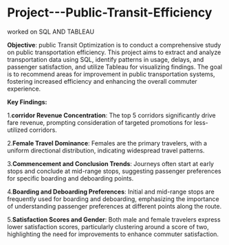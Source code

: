 # Project---Public-Transit-Efficiency
worked on SQL AND TABLEAU


**Objective**: public Transit Optimization is to conduct a comprehensive study on public transportation efficiency. This project aims to extract and analyze transportation data using SQL, identify patterns in usage, delays, and passenger satisfaction, and utilize Tableau for visualizing findings. The goal is to recommend areas for improvement in public transportation systems, fostering increased efficiency and enhancing the overall commuter experience.


**Key Findings:**

1.**corridor Revenue Concentration**: The top 5 corridors significantly drive fare revenue, prompting consideration of targeted promotions for less-utilized corridors.

2.**Female Travel Dominance**: Females are the primary travelers, with a uniform directional distribution, indicating widespread travel patterns.

3.**Commencement and Conclusion Trends**: Journeys often start at early stops and conclude at mid-range stops, suggesting passenger preferences for specific boarding and deboarding points.

4.**Boarding and Deboarding Preferences**: Initial and mid-range stops are frequently used for boarding and deboarding, emphasizing the importance of understanding passenger preferences at different points along the route.

5.**Satisfaction Scores and Gender**: Both male and female travelers express lower satisfaction scores, particularly clustering around a score of two, highlighting the need for improvements to enhance commuter satisfaction.

